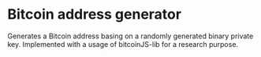 # Bitcoin address generator

Generates a Bitcoin address basing on a randomly generated binary private key. Implemented with a usage of bitcoinJS-lib for a research purpose.